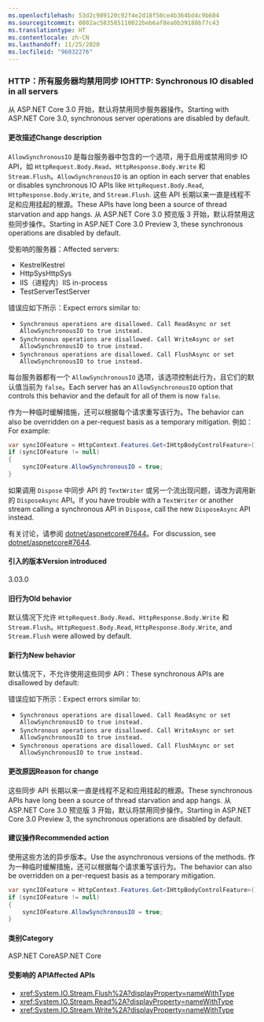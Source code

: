 ```yaml
---
ms.openlocfilehash: 53d2c989120c92f4e2d18f50ce4b364bd4c9b604
ms.sourcegitcommit: 0802ac583585110022beb6af8ea0b39188b77c43
ms.translationtype: HT
ms.contentlocale: zh-CN
ms.lasthandoff: 11/25/2020
ms.locfileid: "96032276"
---
```

### <a name="http-synchronous-io-disabled-in-all-servers"></a><span data-ttu-id="4b7dd-101">HTTP：所有服务器均禁用同步 IO</span><span class="sxs-lookup"><span data-stu-id="4b7dd-101">HTTP: Synchronous IO disabled in all servers</span></span>

<span data-ttu-id="4b7dd-102">从 ASP.NET Core 3.0 开始，默认将禁用同步服务器操作。</span><span class="sxs-lookup"><span data-stu-id="4b7dd-102">Starting with ASP.NET Core 3.0, synchronous server operations are disabled by default.</span></span>

#### <a name="change-description"></a><span data-ttu-id="4b7dd-103">更改描述</span><span class="sxs-lookup"><span data-stu-id="4b7dd-103">Change description</span></span>

<span data-ttu-id="4b7dd-104">`AllowSynchronousIO` 是每台服务器中包含的一个选项，用于启用或禁用同步 IO API，如 `HttpRequest.Body.Read`、`HttpResponse.Body.Write` 和 `Stream.Flush`。</span><span class="sxs-lookup"><span data-stu-id="4b7dd-104">`AllowSynchronousIO` is an option in each server that enables or disables synchronous IO APIs like `HttpRequest.Body.Read`, `HttpResponse.Body.Write`, and `Stream.Flush`.</span></span> <span data-ttu-id="4b7dd-105">这些 API 长期以来一直是线程不足和应用挂起的根源。</span><span class="sxs-lookup"><span data-stu-id="4b7dd-105">These APIs have long been a source of thread starvation and app hangs.</span></span> <span data-ttu-id="4b7dd-106">从 ASP.NET Core 3.0 预览版 3 开始，默认将禁用这些同步操作。</span><span class="sxs-lookup"><span data-stu-id="4b7dd-106">Starting in ASP.NET Core 3.0 Preview 3, these synchronous operations are disabled by default.</span></span>

<span data-ttu-id="4b7dd-107">受影响的服务器：</span><span class="sxs-lookup"><span data-stu-id="4b7dd-107">Affected servers:</span></span>

- <span data-ttu-id="4b7dd-108">Kestrel</span><span class="sxs-lookup"><span data-stu-id="4b7dd-108">Kestrel</span></span>
- <span data-ttu-id="4b7dd-109">HttpSys</span><span class="sxs-lookup"><span data-stu-id="4b7dd-109">HttpSys</span></span>
- <span data-ttu-id="4b7dd-110">IIS（进程内）</span><span class="sxs-lookup"><span data-stu-id="4b7dd-110">IIS in-process</span></span>
- <span data-ttu-id="4b7dd-111">TestServer</span><span class="sxs-lookup"><span data-stu-id="4b7dd-111">TestServer</span></span>

<span data-ttu-id="4b7dd-112">错误应如下所示：</span><span class="sxs-lookup"><span data-stu-id="4b7dd-112">Expect errors similar to:</span></span>

- `Synchronous operations are disallowed. Call ReadAsync or set AllowSynchronousIO to true instead.`
- `Synchronous operations are disallowed. Call WriteAsync or set AllowSynchronousIO to true instead.`
- `Synchronous operations are disallowed. Call FlushAsync or set AllowSynchronousIO to true instead.`

<span data-ttu-id="4b7dd-113">每台服务器都有一个 `AllowSynchronousIO` 选项，该选项控制此行为，且它们的默认值当前为 `false`。</span><span class="sxs-lookup"><span data-stu-id="4b7dd-113">Each server has an `AllowSynchronousIO` option that controls this behavior and the default for all of them is now `false`.</span></span>

<span data-ttu-id="4b7dd-114">作为一种临时缓解措施，还可以根据每个请求重写该行为。</span><span class="sxs-lookup"><span data-stu-id="4b7dd-114">The behavior can also be overridden on a per-request basis as a temporary mitigation.</span></span> <span data-ttu-id="4b7dd-115">例如：</span><span class="sxs-lookup"><span data-stu-id="4b7dd-115">For example:</span></span>

```csharp
var syncIOFeature = HttpContext.Features.Get<IHttpBodyControlFeature>();
if (syncIOFeature != null)
{
    syncIOFeature.AllowSynchronousIO = true;
}
```

<span data-ttu-id="4b7dd-116">如果调用 `Dispose` 中同步 API 的 `TextWriter` 或另一个流出现问题，请改为调用新的 `DisposeAsync` API。</span><span class="sxs-lookup"><span data-stu-id="4b7dd-116">If you have trouble with a `TextWriter` or another stream calling a synchronous API in `Dispose`, call the new `DisposeAsync` API instead.</span></span>

<span data-ttu-id="4b7dd-117">有关讨论，请参阅 [dotnet/aspnetcore#7644](https://github.com/dotnet/aspnetcore/issues/7644)。</span><span class="sxs-lookup"><span data-stu-id="4b7dd-117">For discussion, see [dotnet/aspnetcore#7644](https://github.com/dotnet/aspnetcore/issues/7644).</span></span>

#### <a name="version-introduced"></a><span data-ttu-id="4b7dd-118">引入的版本</span><span class="sxs-lookup"><span data-stu-id="4b7dd-118">Version introduced</span></span>

<span data-ttu-id="4b7dd-119">3.0</span><span class="sxs-lookup"><span data-stu-id="4b7dd-119">3.0</span></span>

#### <a name="old-behavior"></a><span data-ttu-id="4b7dd-120">旧行为</span><span class="sxs-lookup"><span data-stu-id="4b7dd-120">Old behavior</span></span>

<span data-ttu-id="4b7dd-121">默认情况下允许 `HttpRequest.Body.Read`、`HttpResponse.Body.Write` 和 `Stream.Flush`。</span><span class="sxs-lookup"><span data-stu-id="4b7dd-121">`HttpRequest.Body.Read`, `HttpResponse.Body.Write`, and `Stream.Flush` were allowed by default.</span></span>

#### <a name="new-behavior"></a><span data-ttu-id="4b7dd-122">新行为</span><span class="sxs-lookup"><span data-stu-id="4b7dd-122">New behavior</span></span>

<span data-ttu-id="4b7dd-123">默认情况下，不允许使用这些同步 API：</span><span class="sxs-lookup"><span data-stu-id="4b7dd-123">These synchronous APIs are disallowed by default:</span></span>

<span data-ttu-id="4b7dd-124">错误应如下所示：</span><span class="sxs-lookup"><span data-stu-id="4b7dd-124">Expect errors similar to:</span></span>

- `Synchronous operations are disallowed. Call ReadAsync or set AllowSynchronousIO to true instead.`
- `Synchronous operations are disallowed. Call WriteAsync or set AllowSynchronousIO to true instead.`
- `Synchronous operations are disallowed. Call FlushAsync or set AllowSynchronousIO to true instead.`

#### <a name="reason-for-change"></a><span data-ttu-id="4b7dd-125">更改原因</span><span class="sxs-lookup"><span data-stu-id="4b7dd-125">Reason for change</span></span>

<span data-ttu-id="4b7dd-126">这些同步 API 长期以来一直是线程不足和应用挂起的根源。</span><span class="sxs-lookup"><span data-stu-id="4b7dd-126">These synchronous APIs have long been a source of thread starvation and app hangs.</span></span> <span data-ttu-id="4b7dd-127">从 ASP.NET Core 3.0 预览版 3 开始，默认将禁用同步操作。</span><span class="sxs-lookup"><span data-stu-id="4b7dd-127">Starting in ASP.NET Core 3.0 Preview 3, the synchronous operations are disabled by default.</span></span>

#### <a name="recommended-action"></a><span data-ttu-id="4b7dd-128">建议操作</span><span class="sxs-lookup"><span data-stu-id="4b7dd-128">Recommended action</span></span>

<span data-ttu-id="4b7dd-129">使用这些方法的异步版本。</span><span class="sxs-lookup"><span data-stu-id="4b7dd-129">Use the asynchronous versions of the methods.</span></span> <span data-ttu-id="4b7dd-130">作为一种临时缓解措施，还可以根据每个请求重写该行为。</span><span class="sxs-lookup"><span data-stu-id="4b7dd-130">The behavior can also be overridden on a per-request basis as a temporary mitigation.</span></span>

```csharp
var syncIOFeature = HttpContext.Features.Get<IHttpBodyControlFeature>();
if (syncIOFeature != null)
{
    syncIOFeature.AllowSynchronousIO = true;
}
```

#### <a name="category"></a><span data-ttu-id="4b7dd-131">类别</span><span class="sxs-lookup"><span data-stu-id="4b7dd-131">Category</span></span>

<span data-ttu-id="4b7dd-132">ASP.NET Core</span><span class="sxs-lookup"><span data-stu-id="4b7dd-132">ASP.NET Core</span></span>

#### <a name="affected-apis"></a><span data-ttu-id="4b7dd-133">受影响的 API</span><span class="sxs-lookup"><span data-stu-id="4b7dd-133">Affected APIs</span></span>

- <xref:System.IO.Stream.Flush%2A?displayProperty=nameWithType>
- <xref:System.IO.Stream.Read%2A?displayProperty=nameWithType>
- <xref:System.IO.Stream.Write%2A?displayProperty=nameWithType>

<!--

#### Affected APIs

- `Overload:System.IO.Stream.Flush`
- `Overload:System.IO.Stream.Read`
- `Overload:System.IO.Stream.Write`

-->
